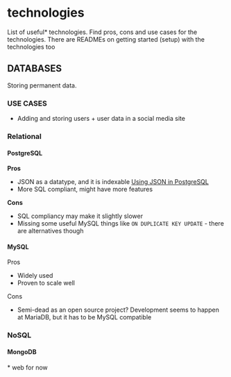 # technologies
List of useful* technologies. Find pros, cons and use cases for the technologies. There are READMEs on getting started (setup) with the technologies too


## DATABASES
Storing permanent data. 

### USE CASES
- Adding and storing users + user data in a social media site

### Relational

#### PostgreSQL

**Pros**
- JSON as a datatype, and it is indexable [Using JSON in PostgreSQL](https://blog.codeship.com/unleash-the-power-of-storing-json-in-postgres/)
- More SQL compliant, might have more features

**Cons**
- SQL compliancy may make it slightly slower
- Missing some useful MySQL things like `ON DUPLICATE KEY UPDATE` - there are alternatives though

#### MySQL
Pros
- Widely used
- Proven to scale well

Cons
- Semi-dead as an open source project? Development seems to happen at MariaDB, but it has to be MySQL compatible

### NoSQL

#### MongoDB


\* web for now
